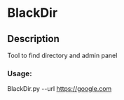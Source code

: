 # BlackDir
## Description
Tool to find directory and admin panel
### Usage:
BlackDir.py --url https://google.com

